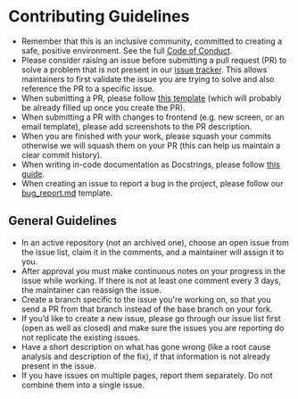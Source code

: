 # Contributing Guidelines

* Remember that this is an inclusive community, committed to creating a safe, positive environment.  See the full [Code of Conduct](./CODE_OF_CONDUCT.md).
* Please consider raising an issue before submitting a pull request (PR) to solve a problem that is not present in our [issue tracker](https://github.com/RohanKaran/VaultSafe/issues). This allows maintainers to first validate the issue you are trying to solve and also reference the PR to a specific issue.
* When submitting a PR, please follow [this template](PULL_REQUEST_TEMPLATE.md) (which will probably be already filled up once you create the PR).
* When submitting a PR with changes to frontend (e.g. new screen, or an email template), please add screenshots to the PR description.
* When you are finished with your work, please squash your commits otherwise we will squash them on your PR (this can help us maintain a clear commit history).
* When writing in-code documentation as Docstrings, please follow [this guide](https://github.com/google/styleguide/blob/gh-pages/pyguide.md#38-comments-and-docstrings).
* When creating an issue to report a bug in the project, please follow our [bug_report.md](https://github.com/anitab-org/.github/blob/main/.github/ISSUE_TEMPLATE/bug_report.md) template.

## General Guidelines

* In an active repository (not an archived one), choose an open issue from the issue list, claim it in the comments, and a maintainer will assign it to you.
* After approval you must make continuous notes on your progress in the issue while working.  If there is not at least one comment every 3 days, the maintainer can reassign the issue.
* Create a branch specific to the issue you're working on, so that you send a PR from that branch instead of the base branch on your fork.
* If you’d like to create a new issue, please go through our issue list first (open as well as closed) and make sure the issues you are reporting do not replicate the existing issues.
* Have a short description on what has gone wrong (like a root cause analysis and description of the fix), if that information is not already present in the issue.
* If you have issues on multiple pages, report them separately. Do not combine them into a single issue.
